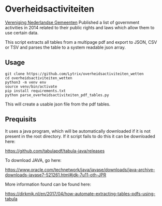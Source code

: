 #  Overheidsactiviteiten #

[Vereniging Nederlandse Gemeenten](https://www.vng.nl) Published a list of government activities in 2014 related to their public rights and laws which allow them to use certain data.

This script extracts all tables from a multipage pdf and export to JSON, CSV or TSV and parses the table to a system readable json array.

## Usage

```
git clone https://github.com/Lytrix/overheidsactiviteiten_wetten
cd overheidsactiviteiten_wetten
python3 -m venv env
source venv/bin/activate
pip install requirements.txt
python parse_overheidsactiviteiten_pdf_tables.py
```
This will create a usable json file from the pdf tables.

## Prequisits
It uses a java program, which will be automatically downloaded if it is not present in the root directory. 
If it script fails to do this it can be downloaded here:

https://github.com/tabulapdf/tabula-java/releases

To download JAVA, go here:

https://www.oracle.com/technetwork/java/javase/downloads/java-archive-downloads-javase7-521261.html#jdk-7u11-oth-JPR

More information found can be found here:

https://dirkmjk.nl/en/2017/04/how-automate-extracting-tables-pdfs-using-tabula
